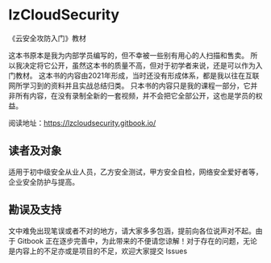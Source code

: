 # lzCloudSecurity
《云安全攻防入门》教材

这本书原本是我为内部学员编写的，但不幸被一些别有用心的人扫描和售卖。
所以我决定将它公开，虽然这本书的质量不高，但对于初学者来说，还是可以作为入门教材。
这本书的内容由2021年形成，当时还没有形成体系，都是我以往在互联网所学习到的资料并且实战总结归类。
只本书的内容只是我的课程一部分，它并非所有内容，在没有录制全新的一套视频，并不会把它全部公开，这也是学员的权益。

阅读地址：https://lzcloudsecurity.gitbook.io/


## 读者及对象
适用于初中级安全从业人员，乙方安全测试，甲方安全自检，网络安全爱好者等，企业安全防护与提高。


## 勘误及支持
文中难免出现笔误或者不对的地方，请大家多多包涵，提前向各位说声对不起。由于 Gitbook 正在逐步完善中，为此带来的不便请您谅解！对于存在的问题，无论是内容上的不足亦或是项目的不足，欢迎大家提交 Issues
